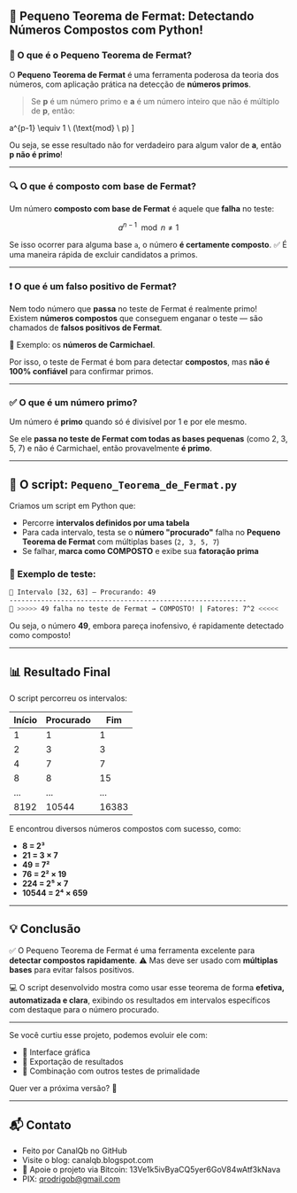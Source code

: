 ## 🔐 **Pequeno Teorema de Fermat: Detectando Números Compostos com Python!**

### 📌 O que é o Pequeno Teorema de Fermat?

O **Pequeno Teorema de Fermat** é uma ferramenta poderosa da teoria dos números, com aplicação prática na detecção de **números primos**.

> Se **p** é um número primo e **a** é um número inteiro que não é múltiplo de **p**, então:
>
> $$
> $$

a^{p-1} \equiv 1 \ (\text{mod} \ p)
]

Ou seja, se esse resultado não for verdadeiro para algum valor de **a**, então **p não é primo**!

---

### 🔍 O que é **composto com base de Fermat**?

Um número **composto com base de Fermat** é aquele que **falha** no teste:

$$
a^{n-1} \mod n \ne 1
$$

Se isso ocorrer para alguma base `a`, o número **é certamente composto**.
✅ É uma maneira rápida de excluir candidatos a primos.

---

### ❗ O que é um **falso positivo de Fermat**?

Nem todo número que **passa** no teste de Fermat é realmente primo!
Existem **números compostos** que conseguem enganar o teste — são chamados de **falsos positivos de Fermat**.

📌 Exemplo: os **números de Carmichael**.

Por isso, o teste de Fermat é bom para detectar **compostos**, mas **não é 100% confiável** para confirmar primos.

---

### ✅ O que é um número **primo**?

Um número é **primo** quando só é divisível por 1 e por ele mesmo.

Se ele **passa no teste de Fermat com todas as bases pequenas** (como 2, 3, 5, 7) e não é Carmichael, então provavelmente **é primo**.

---

## 🧪 O script: `Pequeno_Teorema_de_Fermat.py`

Criamos um script em Python que:

* Percorre **intervalos definidos por uma tabela**
* Para cada intervalo, testa se o **número "procurado"** falha no **Pequeno Teorema de Fermat** com múltiplas bases (`2, 3, 5, 7`)
* Se falhar, **marca como COMPOSTO** e exibe sua **fatoração prima**

### 🧠 Exemplo de teste:

```bash
📌 Intervalo [32, 63] — Procurando: 49
------------------------------------------------------------
🎯 >>>>> 49 falha no teste de Fermat → COMPOSTO! | Fatores: 7^2 <<<<<
```

Ou seja, o número **49**, embora pareça inofensivo, é rapidamente detectado como composto!

---

## 📊 Resultado Final

O script percorreu os intervalos:

| Início | Procurado | Fim   |
| ------ | --------- | ----- |
| 1      | 1         | 1     |
| 2      | 3         | 3     |
| 4      | 7         | 7     |
| 8      | 8         | 15    |
| ...    | ...       | ...   |
| 8192   | 10544     | 16383 |

E encontrou diversos números compostos com sucesso, como:

* **8 = 2³**
* **21 = 3 × 7**
* **49 = 7²**
* **76 = 2² × 19**
* **224 = 2⁵ × 7**
* **10544 = 2⁴ × 659**

---

## 💡 Conclusão

✅ O Pequeno Teorema de Fermat é uma ferramenta excelente para **detectar compostos rapidamente**.
⚠️ Mas deve ser usado com **múltiplas bases** para evitar falsos positivos.

💻 O script desenvolvido mostra como usar esse teorema de forma **efetiva, automatizada e clara**, exibindo os resultados em intervalos específicos com destaque para o número procurado.

---

Se você curtiu esse projeto, podemos evoluir ele com:

* 🎨 Interface gráfica
* 📁 Exportação de resultados
* 🧠 Combinação com outros testes de primalidade

Quer ver a próxima versão? 🚀

---

## 📬 Contato

* Feito por CanalQb no GitHub 
* Visite o blog: canalqb.blogspot.com 
* 💸 Apoie o projeto via Bitcoin: 13Ve1k5ivByaCQ5yer6GoV84wAtf3kNava
* PIX: qrodrigob@gmail.com
